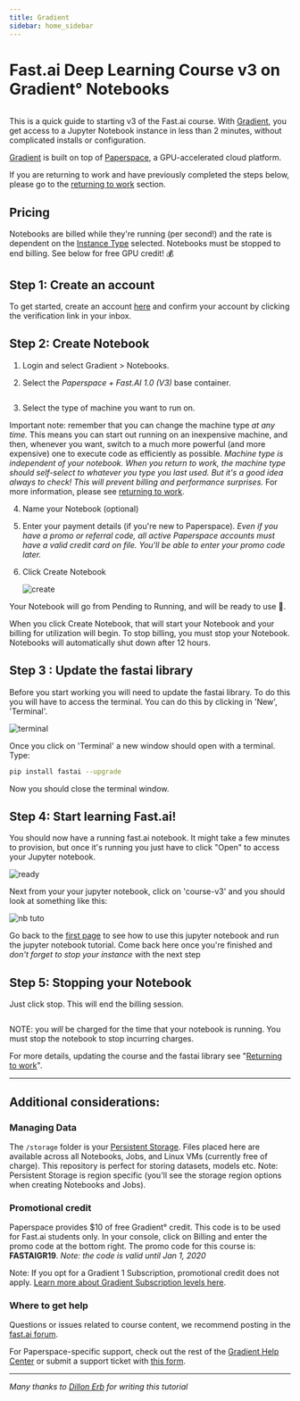 ```yaml
---
title: Gradient
sidebar: home_sidebar
---
```


# Fast.ai Deep Learning Course v3 on Gradient° Notebooks

<img alt="" src="/images/gradient/gradientFastAIv3.png" class="screenshot">

This is a quick guide to starting v3 of the Fast.ai course. With [Gradient](https://www.paperspace.com/gradient), you get access to a Jupyter Notebook instance in less than 2 minutes, without complicated installs or configuration.

[Gradient](https://www.paperspace.com/gradient) is built on top of [Paperspace](https://www.paperspace.com/), a GPU-accelerated cloud platform.

If you are returning to work and have previously completed the steps below, please go to the [returning to work](https://course.fast.ai/update_gradient.html) section.

## Pricing

Notebooks are billed while they're running (per second!) and the rate is dependent on the [Instance Type](https://support.paperspace.com/hc/en-us/articles/360007742114-Gradient-Instance-Types) selected. Notebooks must be stopped to end billing. See below for free GPU credit! 💰

## Step 1: Create an account

To get started, create an account [here](https://www.paperspace.com/account/signup) and confirm your account by clicking the verification link in your inbox.

## Step 2: Create Notebook

1. Login and select Gradient > Notebooks.

2. Select the _Paperspace + Fast.AI 1.0 (V3)_ base container.

<img alt="" src="/images/gradient/createNotebook.png" class="screenshot">

3. Select the type of machine you want to run on.

Important note: remember that you can change the machine type _at any time._ This means you can start out running on an inexpensive machine, and then, whenever you want, switch to a much more powerful (and more expensive) one to execute code as efficiently as possible. _Machine type is independent of your notebook. When you return to work, the machine type should self-select to whatever you type you last used. But it's a good idea always to check! This will prevent billing and performance surprises._ For more information, please see [returning to work](https://course.fast.ai/update_gradient.html).
<img alt="" src="/images/gradient/chooseMachineType.png" class="screenshot">

4. Name your Notebook (optional)

5. Enter your payment details (if you're new to Paperspace). _Even if you have a promo or referral code, all active Paperspace accounts must have a valid credit card on file. You'll be able to enter your promo code later._

6. Click Create Notebook

   <img alt="create" src="/images/gradient/create.png" class="screenshot">

Your Notebook will go from Pending to Running, and will be ready to use :star2:.

When you click Create Notebook, that will start your Notebook and your billing for utilization will begin. To stop billing, you must stop your Notebook. Notebooks will automatically shut down after 12 hours.

## Step 3 : Update the fastai library

Before you start working you will need to update the fastai library. To do this you will have to access the terminal. You can do this by clicking in 'New', 'Terminal'.

<img alt="terminal" src="/images/terminal.png" class="screenshot">

Once you click on 'Terminal' a new window should open with a terminal. Type:

```bash
pip install fastai --upgrade
```

Now you should close the terminal window.

## Step 4: Start learning Fast.ai!

You should now have a running fast.ai notebook. It might take a few minutes to provision, but once it's running you just have to click "Open" to access your Jupyter notebook.

<img alt="ready" src="/images/gradient/ready.png" class="screenshot">

Next from your your jupyter notebook, click on 'course-v3' and you should look at something like this:

<img alt="nb tuto" src="/images/jupyter.png" class="screenshot">

Go back to the [first page](index.html) to see how to use this jupyter notebook and run the jupyter notebook tutorial. Come back here once you're finished and _don't forget to stop your instance_ with the next step

## Step 5: Stopping your Notebook

Just click stop. This will end the billing session.

<img alt="" src="/images/gradient/stopNotebook.png" class="screenshot">

NOTE: you _will_ be charged for the time that your notebook is running. You must stop the notebook to stop incurring charges.

For more details, updating the course and the fastai library see "[Returning to work](update_salamander.html)".

---

## Additional considerations:

### Managing Data

The `/storage` folder is your [Persistent Storage](https://support.paperspace.com/hc/en-us/articles/360001468133-Persistent-Storage). Files placed here are available across all Notebooks, Jobs, and Linux VMs (currently free of charge). This repository is perfect for storing datasets, models etc. Note: Persistent Storage is region specific (you'll see the storage region options when creating Notebooks and Jobs).

### Promotional credit

Paperspace provides \$10 of free Gradient° credit. This code is to be used for Fast.ai students only. In your console, click on Billing and enter the promo code at the bottom right. The promo code for this course is: **FASTAIGR19**.
_Note: the code is valid until Jan 1, 2020_

Note: If you opt for a Gradient 1 Subscription, promotional credit does not apply. [Learn more about Gradient Subscription levels here](https://support.paperspace.com/hc/en-us/articles/360002068913-Gradient-Subscriptions).

### Where to get help

Questions or issues related to course content, we recommend posting in the [fast.ai forum](http://forums.fast.ai/).

For Paperspace-specific support, check out the rest of the [Gradient Help Center](https://support.paperspace.com/hc/en-us/categories/115000426054-Gradient-) or submit a support ticket with [this form](https://support.paperspace.com/hc/en-us/requests/new).

---

_Many thanks to [Dillon Erb](https://github.com/dte) for writing this tutorial_
